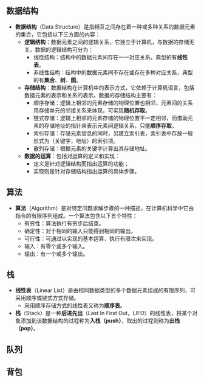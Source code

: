 ## 数据结构

- **数据结构**（Data Structure）是指相互之间存在着一种或多种关系的数据元素的集合，它包括以下三方面的内容：
  - **逻辑结构**：数据元素之间的逻辑关系，它独立于计算机，与数据的存储无关。数据的逻辑结构可分为：
    - 线性结构：结构中的数据元素间存在一一对应关系，典型的有**线性表**。
    - 非线性结构：结构中的数据元素间不存在或存在多种对应关系，典型的有**集合**、**树**、**图**。
  - **存储结构**：数据结构在计算机中的表示方式，它依赖于计算机语言，包括数据元素的表示和关系的表示。数据的存储结构主要有：
    - 顺序存储：逻辑上相邻的元素存储的物理位置也相邻，元素间的关系用存储单元的邻接关系来体现，可实现**随机存取**。
    - 链式存储：逻辑上相邻的元素存储的物理位置不一定相邻，而借助元素的存储地址的指针来表示元素间逻辑关系，只能**顺序存取**。
    - 索引存储：存储元素信息的同时，另建立索引表，索引表中存放一般形式为（关键字，地址）的索引项。
    - 散列存储：根据元素的关键字计算出其存储地址。
  - **数据的运算**：包括对运算的定义和实现：
    - 定义是针对逻辑结构而指出运算的功能；
    - 实现则是针对存储结构指出运算的具体步骤。

## 算法

- **算法**（Algorithm）是对特定问题求解步骤的一种描述，在计算机科学中它由指令的有限序列组成。一个算法包含以下五个特性：
  - 有穷性：算法执行有穷步后结束。
  - 确定性：对于相同的输入只能得到相同的输出。
  - 可行性：可通过以实现的基本运算、执行有限次来实现。
  - 输入：有零个或多个输入。
  - 输出：有一个或多个输出。

## 栈

- **线性表**（Linear List）是由相同数据类型的多个数据元素组成的有限序列，可采用顺序或链式方式存储。
  - 采用顺序存储方式的线性表又称为**顺序表**。
- **栈**（Stack）是一种**后进先出**（Last In First Out，LIFO）的线性表，将某个对象添加到该数据结构的过程称为**入栈（push）**，取出的过程则称为**出栈（pop）**。

## 队列

## 背包
